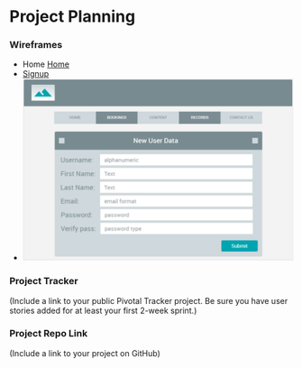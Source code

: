 # Project Planning

### Wireframes

* Home [Home](/Wireframes/Home.png)
* [Signup](/Wireframes/SignUp.png)
* ![Create Account Logo](Wireframes/CreateAccount.png)

### Project Tracker

(Include a link to your public Pivotal Tracker project. Be sure you have user stories added for at least your first 2-week sprint.)

### Project Repo Link

(Include a link to your project on GitHub)
